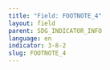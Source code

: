```yaml
---
title: "Field: FOOTNOTE_4"
layout: field
parent: SDG_INDICATOR_INFO
language: en
indicator: 3-8-2
slug: FOOTNOTE_4
---
```

[^4]: http://unstats.un.org/sdgs/metadata/files/Metadata-01-01-01a.pdf